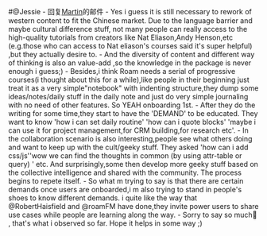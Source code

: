 
#@Jessie 
    - 回复[Martin](Martin.md)的邮件
    - Yes i guess it is still necessary to rework of western content to fit the Chinese market. Due to the language barrier and maybe cultural difference stuff, not many people can really access to the high-quality tutorials from creators like Nat Eliason,Andy Henson,etc (e.g.those who can access to Nat eliason's courses said it's super helpful) ,but they actually desire to.
    - And the diversity of content and different way of thinking is also an value-add ,so the knowledge in the package is never enough i guess;)
    - Besides,i think Roam needs a serial of progressive courses(i thought about this for a while),like people in their beginning just treat it as a very simple"notebook" with indenting structure,they dump some ideas/notes/daily stuff in the daily note and just do very simple journaling with no need of other features. So YEAH onboarding 1st.
    - After they do the writing for some time,they start to have the 'DEMAND' to be educated. They want to know 'how i can set daily routine' 'how can i quote blocks' 'maybe i can use it for project management,for CRM building,for research etc'.
    - In the collaboration scenario is also interesting,people see what others doing and want to keep up with the cult/geeky stuff. They asked 'how can i add css/js''wow we can find the thoughts in common (by using attr-table or query) ' etc. And surprisingly,some then develop more geeky stuff based on the collective intelligence and shared with the community. The process begins to repete itself.
    - So what m trying to say is that there are certain demands once users are onboarded,i m also trying to stand in people's shoes to know different demands. i quite like the way that @RobertHaisfield and @roamFM have done,they invite power users to share use cases while people are learning along the way.
    - Sorry to say so much🤣 , that's what i observed so far. Hope it helps in some way ;)

